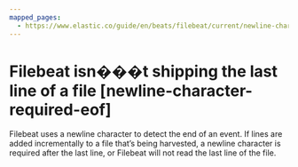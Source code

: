 ```yaml
---
mapped_pages:
  - https://www.elastic.co/guide/en/beats/filebeat/current/newline-character-required-eof.html
---
```


# Filebeat isn���t shipping the last line of a file [newline-character-required-eof]

Filebeat uses a newline character to detect the end of an event. If lines are added incrementally to a file that’s being harvested, a newline character is required after the last line, or Filebeat will not read the last line of the file.

